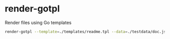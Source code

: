 # render-gotpl

Render files using Go templates


```bash
render-gotpl --template=./templates/readme.tpl --data=./testdata/doc.json
```
